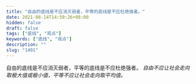 ```yaml
---
title: "自由的底线是不应消灭弱者，平等的底线是不应杜绝强者。"
date: 2021-08-14T14:59:26+08:00
hidden: false
draft: false
tags: ["底线", "观点"]
keywords: ["底线", "观点"]
description: ""
slug: "1401"
---
```


自由的底线是不应消灭弱者，平等的底线是不应杜绝强者。 *自由不应让社会走向取极大值或极小值，平等不应让社会走向取平均值。*